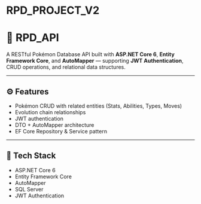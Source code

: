 # RPD_PROJECT_V2
# 🧬 RPD_API

A RESTful Pokémon Database API built with **ASP.NET Core 6**, **Entity Framework Core**, and **AutoMapper** — supporting **JWT Authentication**, CRUD operations, and relational data structures.

---

## ⚙️ Features
- Pokémon CRUD with related entities (Stats, Abilities, Types, Moves)
- Evolution chain relationships
- JWT authentication
- DTO + AutoMapper architecture
- EF Core Repository & Service pattern

---

## 🧩 Tech Stack
- ASP.NET Core 6
- Entity Framework Core
- AutoMapper
- SQL Server
- JWT Authentication



